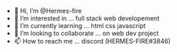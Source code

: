 - 👋 Hi, I’m @Hermes-fire
- 👀 I’m interested in ... full stack web developement
- 🌱 I’m currently learning ... html css javascript
- 💞️ I’m looking to collaborate ... on web dev project
- 📫 How to reach me ... discord (HERMES-FIRE#3846)
